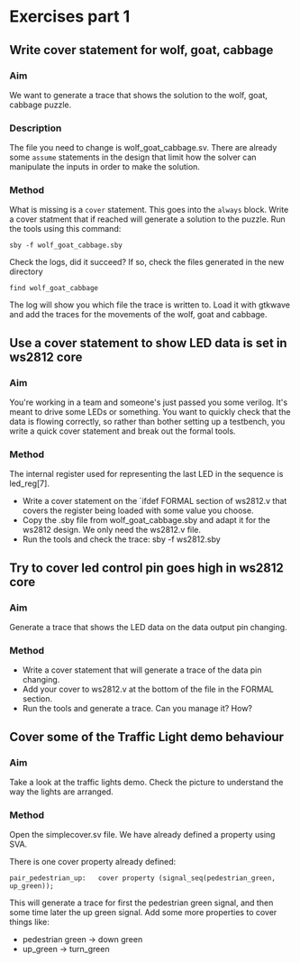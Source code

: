# Exercises part 1

## Write cover statement for wolf, goat, cabbage

### Aim

We want to generate a trace that shows the solution to the wolf, goat, cabbage puzzle.

### Description

The file you need to change is wolf_goat_cabbage.sv.
There are already some `assume` statements in the design that limit how the solver
can manipulate the inputs in order to make the solution.

### Method

What is missing is a `cover` statement. This goes into the `always` block.
Write a cover statment that if reached will generate a solution to the puzzle.
Run the tools using this command:

    sby -f wolf_goat_cabbage.sby

Check the logs, did it succeed? If so, check the files generated in the new directory

    find wolf_goat_cabbage

The log will show you which file the trace is written to. Load it with gtkwave and 
add the traces for the movements of the wolf, goat and cabbage.

## Use a cover statement to show LED data is set in ws2812 core

### Aim

You're working in a team and someone's just passed you some verilog. It's meant to drive
some LEDs or something. You want to quickly check that the data is flowing correctly,
so rather than bother setting up a testbench, you write a quick cover statement and break
out the formal tools.

### Method

The internal register used for representing the last LED in the sequence is led_reg[7].

* Write a cover statement on the `ifdef FORMAL section of ws2812.v that covers the register being loaded with some value you choose.
* Copy the .sby file from wolf_goat_cabbage.sby and adapt it for the ws2812 design. We only need the ws2812.v file.
* Run the tools and check the trace: sby -f ws2812.sby

## Try to cover led control pin goes high in ws2812 core

### Aim

Generate a trace that shows the LED data on the data output pin changing.

### Method

* Write a cover statement that will generate a trace of the data pin changing.
* Add your cover to ws2812.v at the bottom of the file in the FORMAL section.
* Run the tools and generate a trace. Can you manage it? How?

## Cover some of the Traffic Light demo behaviour

### Aim

Take a look at the traffic lights demo. Check the picture to understand the way the lights
are arranged.

### Method

Open the simplecover.sv file. We have already defined a property using SVA.

There is one cover property already defined:

    pair_pedestrian_up:   cover property (signal_seq(pedestrian_green, up_green));

This will generate a trace for first the pedestrian green signal, and then some time later the up green signal.
Add some more properties to cover things like:

* pedestrian green -> down green
* up_green -> turn_green

